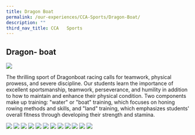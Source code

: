 ```yaml
---
title: Dragon Boat
permalink: /our-experiences/CCA-Sports/Dragon-Boat/
description: ""
third_nav_title: CCA   Sports
---
```

## Dragon- boat

![](/images/JS-Dragonboat.jpg)

The thrilling sport of Dragonboat racing calls for teamwork, physical prowess, and severe discipline. Our students learn the importance of excellent sportsmanship, teamwork, perseverance, and humility in addition to how to maintain and enhance their physical condition. Two components make up training: "water" or "boat" training, which focuses on honing rowing methods and skills, and "land" training, which emphasizes students' overall fitness through developing their strength and stamina.

![](/images/JSD1-Photo%201.jpg)
![](/images/JSD2-Photo%202.jpg)
![](/images/JSD3-Photo%203.jpg)
![](/images/JSD4-Photo%204.jpg)
![](/images/JSD5-Photo%2012.jpg)
![](/images/JSD6-Photo%205.jpg)
![](/images/JSD7-Photo%206.jpg)
![](/images/JSD8-Photo%207.jpg)
![](/images/JSD9-Photo%208.jpg)
![](/images/JSD10-Photo%209.jpg)
![](/images/JSD11-Photo%2010.jpg)
![](/images/JSD12-Photo%2011.jpg)

